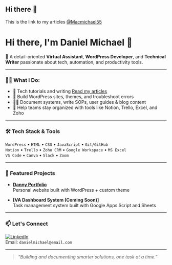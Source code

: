 ## Hi there 👋


This is the link to my articles [@Macmichael55](https://macmichael.hashnode.dev/)
# Hi there, I'm Daniel Michael 👋

🚀 A detail-oriented **Virtual Assistant**, **WordPress Developer**, and **Technical Writer** passionate about tech, automation, and productivity tools.

---

### 👨‍💻 What I Do:
- 🧠 Tech tutorials and writing [Read my articles](https://medium.com/@Macmichael55)
- 🔧 Build WordPress sites, themes, and troubleshoot errors
- ✍🏽 Document systems, write SOPs, user guides & blog content
- 🧹 Help teams stay organized with tools like Notion, Trello, Excel, and Zoho

---

### 🛠 Tech Stack & Tools
`WordPress` • `HTML` • `CSS` • `JavaScript` • `Git/GitHub`  
`Notion` • `Trello` • `Zoho CRM` • `Google Workspace` • `MS Excel`  
`VS Code` • `Canva` • `Slack` • `Zoom`

---

### 📌 Featured Projects
- **[Danny Portfolio](https://github.com/Danny-byte/Danny)**  
  Personal website built with WordPress + custom theme

- **[VA Dashboard System (Coming Soon)]**  
  Task management system built with Google Apps Script and Sheets

---

### 📫 Let's Connect
[![LinkedIn](https://img.shields.io/badge/LinkedIn-blue?logo=linkedin&logoColor=white)](https://www.linkedin.com/in/yourlinkedin)  
Email: `danielmichael@email.com`

---

> _“Building and documenting smarter solutions, one task at a time.”_
